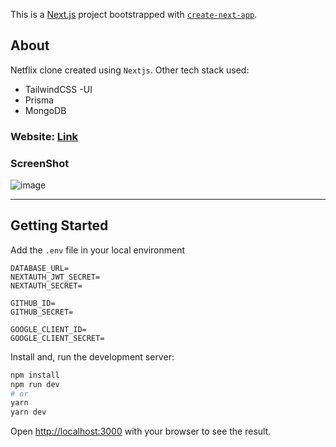 This is a [Next.js](https://nextjs.org/) project bootstrapped with [`create-next-app`](https://github.com/vercel/next.js/tree/canary/packages/create-next-app).

## About
Netflix clone created using `Nextjs`. Other tech stack used:
- TailwindCSS -UI
- Prisma
- MongoDB

### Website: [Link](https://netflix-clone-neon-alpha-44.vercel.app/)

### ScreenShot 
![image](https://github.com/Zydiag2/netflix-clone-fork/assets/137907965/4b616d4c-a64c-4509-8b3d-cf6510374411)



---


## Getting Started

Add the `.env` file in your local environment 

```env
DATABASE_URL=
NEXTAUTH_JWT_SECRET=
NEXTAUTH_SECRET=

GITHUB_ID=
GITHUB_SECRET=

GOOGLE_CLIENT_ID=
GOOGLE_CLIENT_SECRET=
```

Install and, run the development server:
```bash
npm install
npm run dev
# or
yarn
yarn dev
```

Open [http://localhost:3000](http://localhost:3000) with your browser to see the result.

